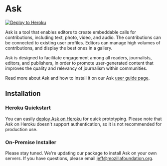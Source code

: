 # Ask
[![Deploy to Heroku](https://www.herokucdn.com/deploy/button.svg)](https://heroku.com/deploy)

Ask is a tool that enables editors to create embeddable calls for contributions, including text, photo, video, and audio. The contributions can be connected to existing user profiles. Editors can manage high volumes of contributions, and display the best ones in a gallery.

Ask is designed to facilitate engagement among all readers, journalists, editors, and publishers, in order to promote user-generated content that improves the quality and relevancy of journalism within communities.

Read more about Ask and how to install it on our Ask [user guide page](http://coralprojectdocs.herokuapp.com/user/ask).

## Installation
### Heroku Quickstart
You can easily [deploy Ask on Heroku](https://heroku.com/deploy) for quick prototyping. Please note that Ask on Heroku doesn't support authentication, so it is not recommended for production use.

### On-Premise Installer
Please stay tuned. We're updating our package to install Ask on your own servers. If you have questions, please email jeff@mozillafoundation.org.
